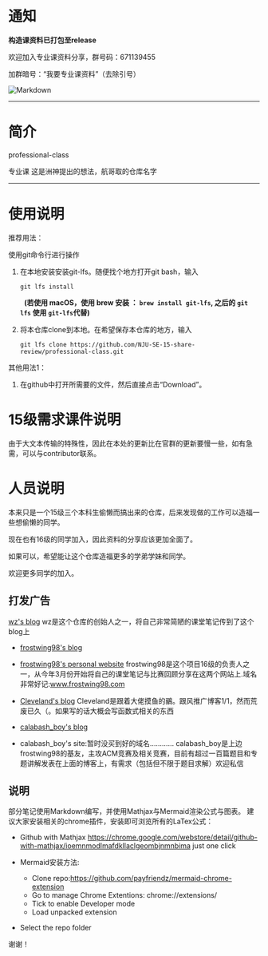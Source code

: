 # 通知

**构造课资料已打包至release**

欢迎加入专业课资料分享，群号码：671139455

加群暗号：“我要专业课资料”（去除引号）

![Markdown](http://i1.cfimg.com/615757/9b21f62e4c3b2355.jpg)

---

# 简介 

professional-class

专业课
这是洲神提出的想法，航哥取的仓库名字

---

# 使用说明

推荐用法：

使用git命令行进行操作

1. 在本地安装安装git-lfs。随便找个地方打开git bash，输入

   ```
   git lfs install
   ```
      **(若使用 macOS，使用 brew 安装 ： ``` brew install git-lfs ```,  之后的 ```git lfs``` 使用 ```git-lfs```代替)**

2. 将本仓库clone到本地。在希望保存本仓库的地方，输入

   ```
   git lfs clone https://github.com/NJU-SE-15-share-review/professional-class.git
   ```

其他用法1：

1. 在github中打开所需要的文件，然后直接点击“Download”。

# 15级需求课件说明

由于大文本传输的特殊性，因此在本处的更新比在官群的更新要慢一些，如有急需，可以与contributor联系。

# 人员说明

本来只是一个15级三个本科生偷懒而搞出来的仓库，后来发现做的工作可以造福一些想偷懒的同学。

现在也有16级的同学加入，因此资料的分享应该更加全面了。

如果可以，希望能让这个仓库造福更多的学弟学妹和同学。

欢迎更多同学的加入。

## 打发广告 
[wz's blog](http://blog.csdn.net/qq_33230935)
wz是这个仓库的创始人之一，将自己非常简陋的课堂笔记传到了这个blog上
* [frostwing98's blog](http://blog.csdn.net/qq_37820590/)
* [frostwing98's personal website](http://www.frostwing98.com)
frostwing98是这个项目16级的负责人之一，从今年3月份开始将自己的课堂笔记与比赛回顾分享在这两个网站上.域名非常好记:www.frostwing98.com
* [Cleveland's blog](http://blog.csdn.net/qq_32157765)
Cleveland是跟着大佬摸鱼的鶸。跟风推广博客1/1，然而荒废已久（。如果写的话大概会写函数式相关的东西

* [calabash_boy's blog](http://blog.csdn.net/calabash_boy)
* calabash_boy's site:暂时没买到好的域名…………
calabash_boy是上边frostwing98的基友，主攻ACM竞赛及相关竞赛，目前有超过一百篇题目和专题讲解发表在上面的博客上，有需求（包括但不限于题目求解）欢迎私信

## 说明
部分笔记使用Markdown编写，并使用Mathjax与Mermaid渲染公式与图表。
建议大家安装相关的chrome插件，安装即可浏览所有的LaTex公式：

- Github with Mathjax
  https://chrome.google.com/webstore/detail/github-with-mathjax/ioemnmodlmafdkllaclgeombjnmnbima
  just one click
- Mermaid安装方法:
  - Clone repo:https://github.com/payfriendz/mermaid-chrome-extension
  - Go to manage Chrome Extentions: chrome://extensions/
  - Tick to enable Developer mode
  - Load unpacked extension

- Select the repo folder

谢谢！
